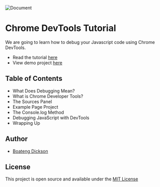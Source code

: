 ![Document](https://user-images.githubusercontent.com/89385798/187562810-66a24344-51a0-4903-8fc3-83c9ededc748.png)

# Chrome DevTools Tutorial
 We are going to learn how to debug your Javascript code using Chrome DevTools.<br>
 - Read the tutorial [here](https://boatengg.hashnode.dev/a-complete-guide-to-debugging-javascript-in-chrome)<br>
 - View demo project [here](https://devtools-demo.netlify.app/)
 
 
 ## Table of Contents
- What Does Debugging Mean?
- What is Chrome Developer Tools?
- The Sources Panel
- Example Page Project
- The Console.log Method
- Debugging JavaScript with DevTools
- Wrapping Up

 ## Author
 - [Boateng Dickson](https://www.twitter.com/dboatengx)

## License
This project is open source and available under the [MIT License](https://github.com/dboatengg/A-Complete-Guide-to-Debugging-Javascript-in-Chrome/blob/main/LICENSE.md)

